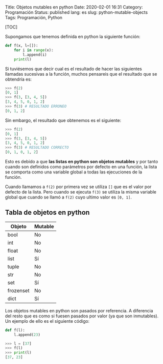 Title: Objetos mutables en python
Date: 2020-02-01 16:31
Category: Programación
Status: published
lang: es
slug: python-mutable-objects
Tags: Programación, Python

[TOC]

Supongamos que tenemos definida en python la siguiente función:
```python
def f(x, l=[]):
    for i in range(x):
        l.append(i)
    print(l)
```

Si tuviésemos que decir cual es el resultado de hacer las siguientes llamadas sucesivas a la función, muchos pensareis que el resultado que se obtendría es:

```python
>>> f(2)
[0, 1]
>>> f(3, [3, 4, 5])
[3, 4, 5, 0, 1, 2]
>>> f(3) # RESULTADO ERRONEO 
[0, 1, 2]
```

Sin embargo, el resultado que obtenemos es el siguiente:

```python
>>> f(2)
[0, 1]
>>> f(3, [3, 4, 5])
[3, 4, 5, 0, 1, 2]
>>> f(3) # RESULTADO CORRECTO
[0, 1, 0, 1, 2]
```


Esto es debido a que **las listas en python son objetos mutables** y por tanto cuando son definidos como parámetros por defecto en una función, la lista se comporta como una variable global a todas las ejecuciones de la función. 

Cuando llamamos a `f(2)` por primera vez se utiliza `[]` que es el valor por defecto de la lista. Pero cuando se ejecuta `f(3)` se utiliza la misma variable global que cuando se llamó a `f(2)` cuyo ultimo valor es `[0, 1]`.




Tabla de objetos en python
--------------------------

| Objeto   | Mutable |
|----------|---------|
|bool      |No       |
|int       |No       |
|float     |No       |
|list      |Sí       |
|tuple     |No       |
|str       |No       |
|set       |Sí       |
|frozenset |No       |
|dict      |Sí       |


Los objetos mutables en python son pasados por referencia. A diferencia del resto que es como si fuesen pasados por valor (ya que son inmutables).
Un ejemplo de ello es el siguiente código:

```python
def f(l):
    l.append(23)

>>> l = [37]
>>> f(l)
>>> print(l)
[37, 23]
```
